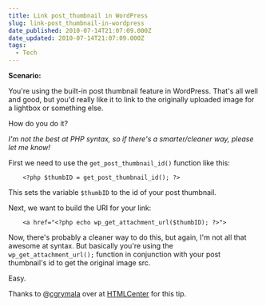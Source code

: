 ```yaml
---
title: Link post_thumbnail in WordPress
slug: link-post_thumbnail-in-wordpress
date_published: 2010-07-14T21:07:09.000Z
date_updated: 2010-07-14T21:07:09.000Z
tags:
  - Tech
---
```


**Scenario:**

You're using the built-in post thumbnail feature in WordPress. That's all well and good, but you'd really like it to link to the originally uploaded image for a lightbox or something else.

How do you do it?

*I'm not the best at PHP syntax, so if there's a smarter/cleaner way, please let me know!*

First we need to use the `get_post_thumbnail_id()` function like this:

```
    <?php $thumbID = get_post_thumbnail_id(); ?>
```

This sets the variable `$thumbID` to the id of your post thumbnail.

Next, we want to build the URI for your link:

```
    <a href="<?php echo wp_get_attachment_url($thumbID); ?>">
```

Now, there's probably a cleaner way to do this, but again, I'm not all that awesome at syntax. But basically you're using the `wp_get_attachment_url();` function in conjunction with your post thumbnail's id to get the original image src.

Easy.

Thanks to @[cgrymala](http://twitter.com/cgrymala) over at [HTMLCenter](http://www.htmlcenter.com/) for this tip.
